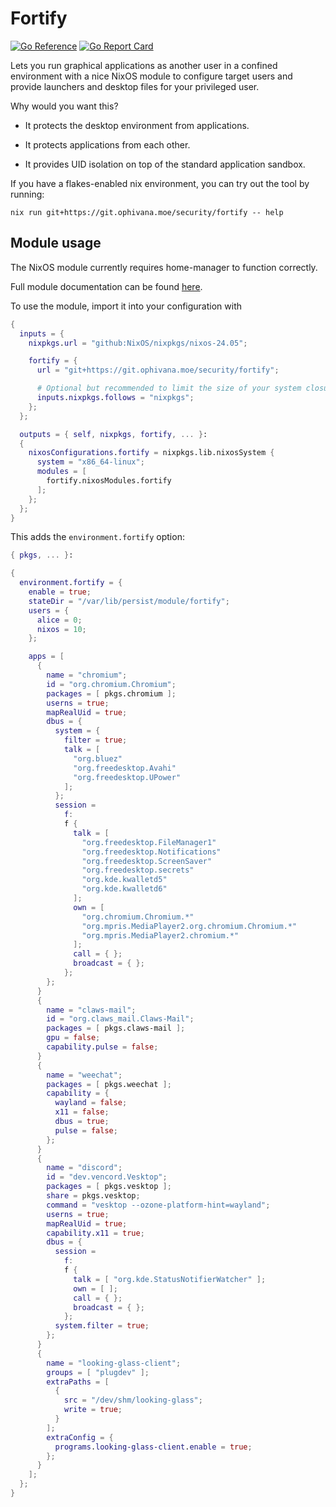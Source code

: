 Fortify
=======

[![Go Reference](https://pkg.go.dev/badge/git.ophivana.moe/security/fortify.svg)](https://pkg.go.dev/git.ophivana.moe/security/fortify)
[![Go Report Card](https://goreportcard.com/badge/git.ophivana.moe/security/fortify)](https://goreportcard.com/report/git.ophivana.moe/security/fortify)

Lets you run graphical applications as another user in a confined environment with a nice NixOS
module to configure target users and provide launchers and desktop files for your privileged user.

Why would you want this?

- It protects the desktop environment from applications.

- It protects applications from each other.

- It provides UID isolation on top of the standard application sandbox.

If you have a flakes-enabled nix environment, you can try out the tool by running:

```shell
nix run git+https://git.ophivana.moe/security/fortify -- help
```

## Module usage

The NixOS module currently requires home-manager to function correctly.

Full module documentation can be found [here](options.md).

To use the module, import it into your configuration with

```nix
{
  inputs = {
    nixpkgs.url = "github:NixOS/nixpkgs/nixos-24.05";

    fortify = {
      url = "git+https://git.ophivana.moe/security/fortify";

      # Optional but recommended to limit the size of your system closure.
      inputs.nixpkgs.follows = "nixpkgs";
    };
  };

  outputs = { self, nixpkgs, fortify, ... }:
  {
    nixosConfigurations.fortify = nixpkgs.lib.nixosSystem {
      system = "x86_64-linux";
      modules = [
        fortify.nixosModules.fortify
      ];
    };
  };
}
```

This adds the `environment.fortify` option:

```nix
{ pkgs, ... }:

{
  environment.fortify = {
    enable = true;
    stateDir = "/var/lib/persist/module/fortify";
    users = {
      alice = 0;
      nixos = 10;
    };

    apps = [
      {
        name = "chromium";
        id = "org.chromium.Chromium";
        packages = [ pkgs.chromium ];
        userns = true;
        mapRealUid = true;
        dbus = {
          system = {
            filter = true;
            talk = [
              "org.bluez"
              "org.freedesktop.Avahi"
              "org.freedesktop.UPower"
            ];
          };
          session =
            f:
            f {
              talk = [
                "org.freedesktop.FileManager1"
                "org.freedesktop.Notifications"
                "org.freedesktop.ScreenSaver"
                "org.freedesktop.secrets"
                "org.kde.kwalletd5"
                "org.kde.kwalletd6"
              ];
              own = [
                "org.chromium.Chromium.*"
                "org.mpris.MediaPlayer2.org.chromium.Chromium.*"
                "org.mpris.MediaPlayer2.chromium.*"
              ];
              call = { };
              broadcast = { };
            };
        };
      }
      {
        name = "claws-mail";
        id = "org.claws_mail.Claws-Mail";
        packages = [ pkgs.claws-mail ];
        gpu = false;
        capability.pulse = false;
      }
      {
        name = "weechat";
        packages = [ pkgs.weechat ];
        capability = {
          wayland = false;
          x11 = false;
          dbus = true;
          pulse = false;
        };
      }
      {
        name = "discord";
        id = "dev.vencord.Vesktop";
        packages = [ pkgs.vesktop ];
        share = pkgs.vesktop;
        command = "vesktop --ozone-platform-hint=wayland";
        userns = true;
        mapRealUid = true;
        capability.x11 = true;
        dbus = {
          session =
            f:
            f {
              talk = [ "org.kde.StatusNotifierWatcher" ];
              own = [ ];
              call = { };
              broadcast = { };
            };
          system.filter = true;
        };
      }
      {
        name = "looking-glass-client";
        groups = [ "plugdev" ];
        extraPaths = [
          {
            src = "/dev/shm/looking-glass";
            write = true;
          }
        ];
        extraConfig = {
          programs.looking-glass-client.enable = true;
        };
      }
    ];
  };
}
```
